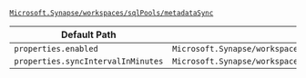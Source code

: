 [`Microsoft.Synapse/workspaces/sqlPools/metadataSync`](https://docs.microsoft.com/en-us/azure/templates/microsoft.synapse/workspaces/sqlpools/metadatasync)

| Default Path | Alias |
|---|---|
| `properties.enabled` | `Microsoft.Synapse/workspaces/sqlPools/metadataSync/enabled` |
| `properties.syncIntervalInMinutes` | `Microsoft.Synapse/workspaces/sqlPools/metadataSync/syncIntervalInMinutes` |

